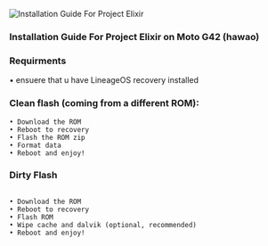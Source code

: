 ![Installation Guide For Project Elixir](https://i.imgur.com/3UmK6nS.png "Installation")

### Installation Guide For Project Elixir on Moto G42 (hawao)

### Requirments
• ensuere that u have LineageOS recovery installed

### Clean flash (coming from a different ROM):
```
• Download the ROM
• Reboot to recovery
• Flash the ROM zip
• Format data
• Reboot and enjoy!

```
### Dirty Flash
```

• Download the ROM
• Reboot to recovery
• Flash ROM
• Wipe cache and dalvik (optional, recommended)
• Reboot and enjoy!